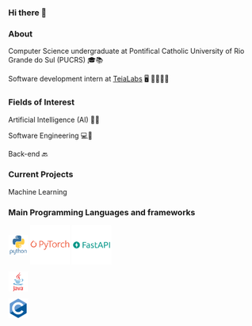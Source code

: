 ### Hi there 👋



### About 


Computer Science undergraduate at Pontifical Catholic University of Rio Grande do Sul (PUCRS) 🎓📚

Software development intern at [TeiaLabs](https://github.com/teialabs) 🖥️ 🤖🧑🏻‍💻  

### Fields of Interest 

Artificial Intelligence (AI) 🤖🧠

Software Engineering 💻🔧

Back-end 🔙

### Current Projects
Machine Learning


### Main Programming Languages and frameworks 
 <img align="center" alt="Logo-HTML" width="40" src="https://raw.githubusercontent.com/devicons/devicon/master/icons/python/python-original-wordmark.svg">   <img align="center" alt="Logo-HTML" width="80" src="https://raw.githubusercontent.com/devicons/devicon/master/icons/pytorch/pytorch-plain-wordmark.svg"> <img align="center" alt="Logo-HTML" width="80" src="https://raw.githubusercontent.com/devicons/devicon/master/icons/fastapi/fastapi-original-wordmark.svg"> 


 <img align="center" alt="Logo-HTML" width="40" src="https://raw.githubusercontent.com/devicons/devicon/master/icons/java/java-original-wordmark.svg"> 

 <img align="center" alt="Logo-HTML" width="40" src="https://raw.githubusercontent.com/devicons/devicon/master/icons/c/c-original.svg">   <img align="center" alt="Logo-HTML" width="0" src="https://raw.githubusercontent.com/devicons/devicon/master/icons/cplusplus/cplusplus-original.svg"> 


<!-- [![Top Langs](https://github-readme-stats.vercel.app/api/top-langs/?username=ViniTurani&layout=donut-vertical&theme=dark)](https://github.com/anuraghazra/github-readme-stats)
![Vinicius GitHub stats](https://github-readme-stats.vercel.app/api?username=ViniTurani&show_icons=true&theme=dark)  

-->

